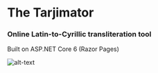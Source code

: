 The Tarjimator
===
### Online Latin-to-Cyrillic transliteration tool
Built on ASP.NET Core 6 (Razor Pages)

![alt-text](https://github.com/OybekBabaev/Tarjimator/tree/master/wwwroot/img/The_Tarjimator_banner.png)